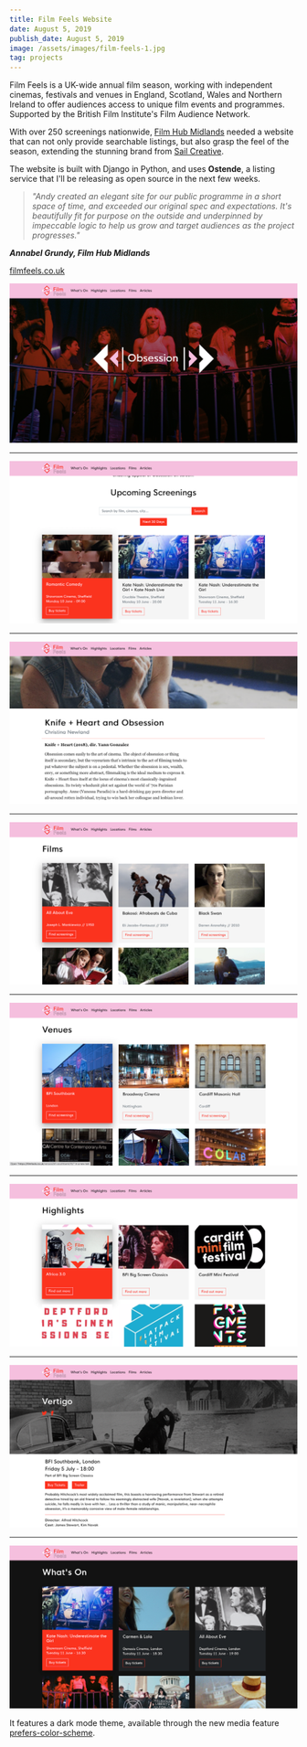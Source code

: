 ```yaml
---
title: Film Feels Website
date: August 5, 2019
publish_date: August 5, 2019
image: /assets/images/film-feels-1.jpg
tag: projects
---
```


Film Feels is a UK-wide annual film season, working with independent cinemas, festivals and venues in England, Scotland, Wales and Northern Ireland to offer audiences access to unique film events and programmes. Supported by the British Film Institute's Film Audience Network.

With over 250 screenings nationwide, [Film Hub Midlands](https://filmhubmidlands.org) needed a website that can not only provide searchable listings, but also grasp the feel of the season, extending the stunning brand from [Sail Creative](https://sailcreative.co.uk).

The website is built with Django in Python, and uses **Ostende**, a listing service that I'll be releasing as open source in the next few weeks.

>*"Andy created an elegant site for our public programme in a short space of time, and exceeded our original spec and expectations. It's beautifully fit for purpose on the outside and underpinned by impeccable logic to help us grow and target audiences as the project progresses."*

***Annabel Grundy, Film Hub Midlands***

[filmfeels.co.uk](https://filmfeels.co.uk)

![image](/assets/images/film-feels-1.jpg)

---

![image](/assets/images/film-feels-2.jpg)

---

![image](/assets/images/film-feels-3.jpg)

---

![image](/assets/images/film-feels-4.jpg)

---

![image](/assets/images/film-feels-5.jpg)

---

![image](/assets/images/film-feels-6.jpg)

---

![image](/assets/images/film-feels-7.jpg)

---

![image](/assets/images/film-feels-8.jpg)

It features a dark mode theme, available through the new media feature [prefers-color-scheme](https://developer.mozilla.org/en-US/docs/Web/CSS/@media/prefers-color-scheme).

